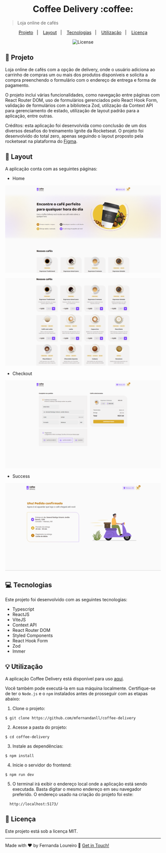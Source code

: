 <h1 align="center" style="text-align: center;">
  Coffee Delivery :coffee:
</h1>

> Loja online de cafés

<p align="center">
  <a href="#project">Projeto</a>&nbsp;&nbsp;&nbsp;|&nbsp;&nbsp;&nbsp;
  <a href="#layout">Layout</a>&nbsp;&nbsp;&nbsp;|&nbsp;&nbsp;&nbsp;
  <a href="#technologies">Tecnologias</a>&nbsp;&nbsp;&nbsp;|&nbsp;&nbsp;&nbsp;
  <a href="#usage">Utilização</a>&nbsp;&nbsp;&nbsp;|&nbsp;&nbsp;&nbsp;
  <a href="#license">Licença</a>
</p>

<p align="center">
  <img alt="License" src="https://img.shields.io/static/v1?label=license&message=MIT&color=49AA26&labelColor=000000">
</p>

<h2 id="project">📁 Projeto</h2>

Loja online de cafés com a opção de delivery, onde o usuário adiciona ao carrinho de compras um ou mais dos produtos disponíveis e solicita a compra preenchendo o formulário com o endereço de entrega e forma de pagamento.

O projeto inclui várias funcionalidades, como navegação entre páginas com React Router DOM, uso de formulários gerenciados pelo React Hook Form, validação de formulários com a biblioteca Zod, utilização da Context API para gerenciamento de estado, utilização de layout padrão para a aplicação, entre outras.

Créditos: esta aplicação foi desenvolvida como conclusão de um dos diversos desafios do treinamento Ignite da Rocketseat. O projeto foi desenvolvido do total zero, apenas seguindo o layout proposto pela rocketseat na plataforma do [Figma](https://www.figma.com/file/2TktBsxzBlrsXwM7bVl6hm/Coffee-Delivery).

<h2 id="layout">🎨 Layout</h2>

A aplicação conta com as seguintes páginas:

- Home

!["Página home"](./public/images/project/homepage1.png)

!["Página home 2"](./public/images/project/homepage2.png)

- Checkout
 
!["Página de checkout"](./public/images/project/checkout.png)

- Success

!["Página de sucesso na compra"](./public/images/project/success.png)


<h2 id="technologies">💻 Tecnologias</h2>

Este projeto foi desenvolvido com as seguintes tecnologias:

- Typescript
- ReactJS
- ViteJS
- Context API
- React Router DOM
- Styled Components
- React Hook Form
- Zod
- Immer

<h2 id="usage">💡 Utilização</h2>

A aplicação Coffee Delivery está disponível para uso [aqui](https://coffee-delivery-frontend.netlify.app/).

Você também pode executá-la em sua máquina localmente. Certifique-se de ter o ``Node.js`` e o ``npm`` instalados antes de prosseguir com as etapas abaixo:

1. Clone o projeto:

```
$ git clone https://github.com/mfernandanll/coffee-delivery
```

2. Acesse a pasta do projeto:

```
$ cd coffee-delivery
```

3. Instale as dependências:

```
$ npm install
```

4. Inicie o servidor do frontend:

```
$ npm run dev
```

5. O terminal irá exibir o endereço local onde a aplicação está sendo executada. Basta digitar o mesmo endereço em seu navegador preferido. O endereço usado na criação do projeto foi este:
 
```
  http://localhost:5173/
```


<h2 id="license">📝 Licença</h2>

Este projeto está sob a licença MIT.

---

Made with ❤ by Fernanda Loureiro 👋 [Get in Touch!](https://www.linkedin.com/in/maria-fernanda-loureiro/)
